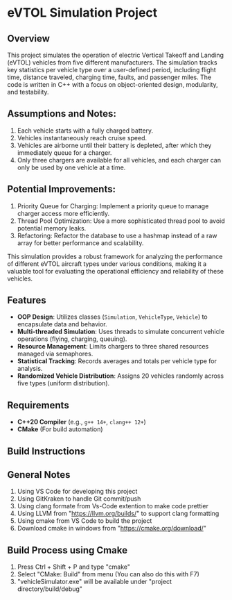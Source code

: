 # eVTOL Simulation Project

## Overview
This project simulates the operation of electric Vertical Takeoff and Landing (eVTOL) vehicles from five different manufacturers. The simulation tracks key statistics per vehicle type over a user-defined period, including flight time, distance traveled, charging time, faults, and passenger miles. The code is written in C++ with a focus on object-oriented design, modularity, and testability.

## Assumptions and Notes:
1. Each vehicle starts with a fully charged battery.
2. Vehicles instantaneously reach cruise speed.
3. Vehicles are airborne until their battery is depleted, after which they immediately queue for a charger.
4. Only three chargers are available for all vehicles, and each charger can only be used by one vehicle at a time.

## Potential Improvements:
1. Priority Queue for Charging: Implement a priority queue to manage charger access more efficiently.
2. Thread Pool Optimization: Use a more sophisticated thread pool to avoid potential memory leaks.
3. Refactoring: Refactor the database to use a hashmap instead of a raw array for better performance and scalability.

This simulation provides a robust framework for analyzing the performance of different eVTOL aircraft types under various conditions, making it a valuable tool for evaluating the operational efficiency and reliability of these vehicles.

## Features
- **OOP Design**: Utilizes classes (`Simulation`, `VehicleType`, `Vehicle`) to encapsulate data and behavior.
- **Multi-threaded Simulation**: Uses threads to simulate concurrent vehicle operations (flying, charging, queuing).
- **Resource Management**: Limits chargers to three shared resources managed via semaphores.
- **Statistical Tracking**: Records averages and totals per vehicle type for analysis.
- **Randomized Vehicle Distribution**: Assigns 20 vehicles randomly across five types (uniform distribution).

## Requirements
- **C++20 Compiler** (e.g., `g++ 14+`, `clang++ 12+`)
- **CMake** (For build automation)

## Build Instructions
## General Notes
1. Using VS Code for developing this project
2. Using GitKraken to handle Git commit/push
3. Using clang formate from Vs-Code extention to make code prettier
4. Using LLVM from "https://llvm.org/builds/" to support clang formatting
5. Using cmake from VS Code to build the project
6. Download cmake in windows from "https://cmake.org/download/"

## Build Process using Cmake
1. Press Ctrl + Shift + P and type "cmake"
2. Select "CMake: Build" from menu (You can also do this with F7)
3. "vehicleSimulator.exe" will be available under "project directory/build/debug"
